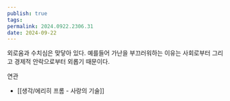 ```yaml
---
publish: true
tags: 
permalink: 2024.0922.2306.31
date: 2024-09-22
---
```

외로움과 수치심은 맞닿아 있다.
예를들어 가난을 부끄러워하는 이유는 사회로부터 그리고 경제적 안락으로부터 외롭기 때문이다.

연관
- [[생각/에리히 프롬 - 사랑의 기술]]